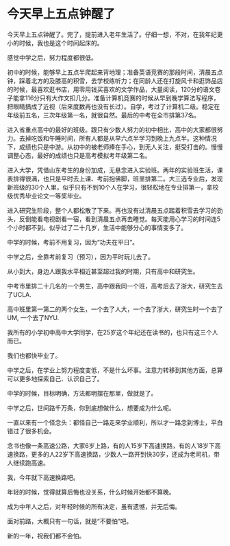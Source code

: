 # 今天早上五点钟醒了


今天早上五点钟醒了。完了，提前进入老年生活了。仔细一想，不对，在我年纪更小的时候，我也是这个时间起床的。

感觉中学之后，努力程度都很低。

初中的时候，能够早上五点半爬起来背地理；准备英语竞赛的那段时间，清晨五点钟，踩着北方的及膝高的积雪，去学校练听力；在同龄人还在打旋风卡和逛饰品店的时候，最喜欢逛书店，用零用钱买喜欢的文学作品，大量阅读，120分的语文卷子能拿116分只有大作文扣几分。准备计算机竞赛的时候从早到晚学算法写程序，把眼睛搞成了近视（后来度数再也没有长过）。自学，考过了计算机二级。稳定在年级前五名，三次年级第一名，就很自然。最后的中考在全市排第37名。

进入省重点高中的最好的班级。跟只有少数人努力的初中相比，高中的大家都很努力。去掉吃饭和午睡时间，所有人都是从早六点半学习到晚上九点半。这种情况下，成绩也只是中游。从初中的被老师捧在手心，到无人关注，挺受打击的。慢慢调整心态，最好的成绩也只是高考模拟考年级第二名。

进入大学，凭借山东考生的身份加成，无悬念进入实验班。两年的实验班生活，课表排得很满，也只是平时去上课、考前抱佛脚，班里排第二。大三选专业后，发现新班级的30个人里，似乎只有不到10个人在学习，很轻松地在专业排第一，拿校级优秀毕业论文一等奖毕业。

进入研究生阶段，整个人都松散了下来。再也没有过清晨五点踏着积雪去学习的劲头，反倒能看电视剧看一宿，看到清晨五点再去睡觉。每天能用心学习的时间连5个小时都不到。似乎过了二十几岁，生活中能够分心的事情变多了。

中学的时候，考前不用复习，因为“功夫在平日”。

中学之后，全靠考前复习（预习），因为平时玩儿去了。

从小到大，身边人跟我水平相近甚至超过我的时期，只有高中和研究生。

中考市里排二十几名的一个男生，高中跟我同一个班，高考后去了浙大，研究生去了UCLA.

高中班里第一第二的两个女生，一个去了人大，一个去了浙大，研究生时一个去了UM, 一个去了NYU.

我所有的小学初中高中大学同学，在25岁这个年纪还在读书的，也只有这三个人而已。

我们也都快毕业了。

中学之后，在学业上努力程度变低，不是什么坏事。注意力转移到其他方面，总算可以更多地探索自己、认识自己了。

中学的时候，目标明确，方法都明摆在那里，做就是了。

中学之后，世间路千万条，你到底想做什么，想要成为什么呢。

一直以来有一个怪念头：都怪自己一路走来学业顺利，所以才一路念到博士，平白错过了很多机会。

念书也像一条高速公路，大家6岁上路，有的人15岁下高速换路，有的人18岁下高速换路，更多的人22岁下高速换路，少数人一路开到快30岁，还成为老司机，带人继续跑高速。

我，今年就下高速换路吧。

年轻的时候，觉得就算后悔也没关系，什么时候开始都不算晚。

成为中年人之后，对年轻时候的所有决定，虽有遗憾，并无后悔。

面对前路，大概只有一句话，就是“不要怕”吧。

新的一年，祝我们都不会怕。

